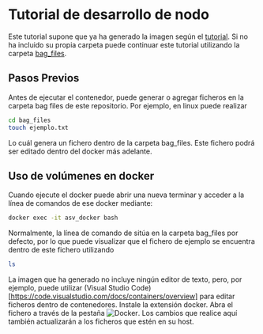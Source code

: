 
# Tutorial de desarrollo de nodo

Este tutorial supone que ya ha generado la imagen según el [tutorial](Readme.md). Si no ha incluido su propia carpeta puede continuar este tutorial utilizando la carpeta [bag_files](bag_files).

## Pasos Previos

Antes de ejecutar el contenedor, puede generar o agregar ficheros en la carpeta bag files de este repositorio. Por ejemplo, en linux puede realizar

```bash
cd bag_files
touch ejemplo.txt
```

Lo cuál genera un fichero dentro de la carpeta bag_files. Este fichero podrá ser editado dentro del docker más adelante.

## Uso de volúmenes en docker

Cuando ejecute el docker puede abrir una nueva terminar y acceder a la línea de comandos de ese docker mediante:

```bash
docker exec -it asv_docker bash
```

Normalmente, la línea de comando de sitúa en la carpeta bag_files por defecto, por lo que puede visualizar que el fichero de ejemplo se encuentra dentro de este fichero utilizando

```bash
ls
```

La imagen que ha generado no incluye ningún editor de texto, pero, por ejemplo, puede utilizar (Visual Studio Code)[https://code.visualstudio.com/docs/containers/overview] para editar ficheros dentro de contenedores.
Instale la extensión docker. Abra el fichero a través de la pestaña ![Docker](https://img.shields.io/badge/:badgeContent?logo=docker). Los cambios que realice aquí también actualizarán a los ficheros que estén en su host.
